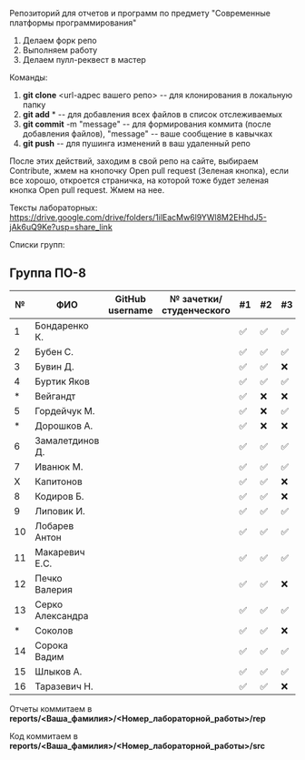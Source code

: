 Репозиторий для отчетов и программ по предмету "Современные платформы программирования"

1. Делаем форк репо
1. Выполняем работу
1. Делаем пулл-реквест в мастер

Команды:
1. **git clone** <url-адрес вашего репо> -- для клонирования в локальную папку
1. **git add** * -- для добавления всех файлов в список отслеживаемых
1. **git commit** -m "message" -- для формирования коммита (после добавления файлов), "message" -- ваше сообщение в кавычках
1. **git push** -- для пушинга изменений в ваш удаленный репо

После этих действий, заходим в свой репо на сайте, выбираем Contribute, жмем на кнопочку Open pull request (Зеленая кнопка), если все хорошо, откроется страничка, на которой тоже будет зеленая кнопка Open pull request. Жмем на нее.

Тексты лабораторных: https://drive.google.com/drive/folders/1ilEacMw6l9YWl8M2EHhdJ5-jAk6uQ9Ke?usp=share_link

Списки групп:

## Группа ПО-8

|№|ФИО|GitHub username|№ зачетки/студенческого|#1|#2|#3|#4|#5|#6|#7|
|---|---|---|---|---|---|---|---|---|---|---|
|1|Бондаренко К.|||✅|✅|✅|✅|✅|✅|✅|:x:|
|2|Бубен С.|||✅|✅|✅|✅|:x:|:x:|:x:|:x:|
|3|Бувин Д.|||✅|✅|:x:|:x:|:x:|:x:|:x:|:x:|
|4|Буртик Яков|||✅|✅|✅|✅|:x:|:x:|:x:|
|*|Вейгандт|||✅|:x:|:x:|:x:|:x:|:x:|:x:|
|5|Гордейчук М.|||✅|:x:|✅|:x:|:x:|:x:|:x:|
|*|Дорошков А.|||✅|:x:|:x:|:x:|:x:|:x:|:x:|
|6|Замалетдинов Д.|||✅|✅|✅|✅|✅|✅|✅|
|7|Иванюк М.|||✅|✅|✅|✅|✅|✅|✅|:x:|
|X|Капитонов|||✅|✅|:x:|:x:|:x:|:x:|:x:|:x:|
|8|Кодиров Б.|||✅|✅|:x:|✅|:x:|:x:|:x:|:x:|
|9|Липовик И.|||✅|✅|✅|✅|✅|:x:|✅|:x:|
|10|Лобарев Антон|||✅|✅|✅|✅|✅|✅|✅|
|11|Макаревич Е.C.|||✅|✅|✅|✅|:x:|:x:|:x:|
|12|Печко Валерия|||✅|✅|:x:|:x:|:x:|:x:|:x:|
|13|Серко Александра|||✅|✅|✅|✅|✅|✅|✅|✅|
|*|Соколов|||✅|✅|:x:|:x:|:x:|:x:|:x:|
|14|Сорока Вадим|||✅|✅|✅|:x:|:x:|:x:|:x:|:x:|
|15|Шлыков А.|||✅|✅|✅|:x:|:x:|:x:|✅|
|16|Таразевич Н.|||✅|✅|:x:|:x:|:x:|:x:|:x:|

Отчеты коммитаем в **reports/<Ваша_фамилия>/<Номер_лабораторной_работы>/rep**

Код коммитаем в **reports/<Ваша_фамилия>/<Номер_лабораторной_работы>/src**
